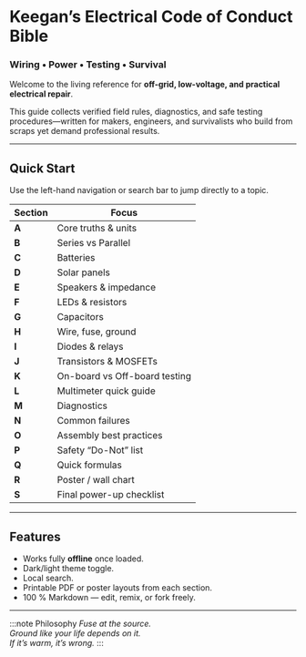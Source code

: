 # Keegan’s Electrical Code of Conduct Bible  
### Wiring • Power • Testing • Survival

Welcome to the living reference for **off-grid, low-voltage, and practical electrical repair**.

This guide collects verified field rules, diagnostics, and safe testing procedures—written for makers, engineers, and survivalists who build from scraps yet demand professional results.

---

## Quick Start
Use the left-hand navigation or search bar to jump directly to a topic.

| Section | Focus |
|----------|-------|
| **A** | Core truths & units |
| **B** | Series vs Parallel |
| **C** | Batteries |
| **D** | Solar panels |
| **E** | Speakers & impedance |
| **F** | LEDs & resistors |
| **G** | Capacitors |
| **H** | Wire, fuse, ground |
| **I** | Diodes & relays |
| **J** | Transistors & MOSFETs |
| **K** | On-board vs Off-board testing |
| **L** | Multimeter quick guide |
| **M** | Diagnostics |
| **N** | Common failures |
| **O** | Assembly best practices |
| **P** | Safety “Do-Not” list |
| **Q** | Quick formulas |
| **R** | Poster / wall chart |
| **S** | Final power-up checklist |

---

## Features
- Works fully **offline** once loaded.  
- Dark/light theme toggle.  
- Local search.  
- Printable PDF or poster layouts from each section.  
- 100 % Markdown — edit, remix, or fork freely.

---

:::note Philosophy
*Fuse at the source.  
Ground like your life depends on it.  
If it’s warm, it’s wrong.*
:::
